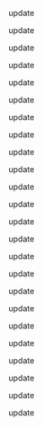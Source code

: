 update

update

update

update

update

update

update

update

update

update

update

update

update

update

update

update

update

update

update

update

update

update

update

update

